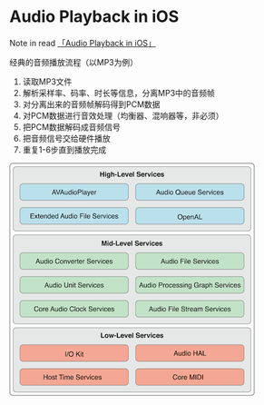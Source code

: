 # Audio Playback in iOS

Note in read [「Audio Playback in iOS」](http://msching.github.io/blog/2014/07/07/audio-in-ios/)

经典的音频播放流程（以MP3为例）

1. 读取MP3文件
2. 解析采样率、码率、时长等信息，分离MP3中的音频帧
3. 对分离出来的音频帧解码得到PCM数据
4. 对PCM数据进行音效处理（均衡器、混响器等，非必须）
5. 把PCM数据解码成音频信号
6. 把音频信号交给硬件播放
7. 重复1-6步直到播放完成

![](./AudioPlaybackIniOS.img/api-architectural-layers.png)

